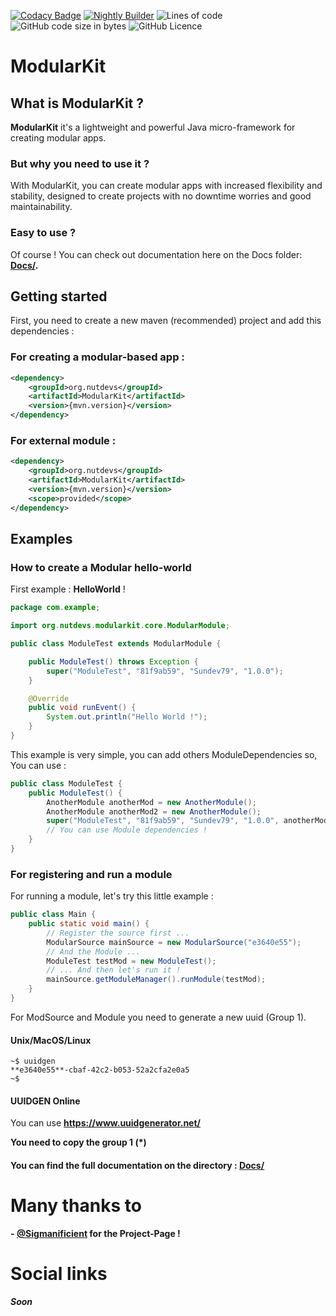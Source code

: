 [![Codacy Badge](https://api.codacy.com/project/badge/Grade/7524371023014522906b1a8f0c5354d2)](https://app.codacy.com/gh/NutDevs-org/ModularKit?utm_source=github.com&utm_medium=referral&utm_content=NutDevs-org/ModularKit&utm_campaign=Badge_Grade_Settings)
[![Nightly Builder](https://github.com/NutDevs-org/ModularKit/actions/workflows/main.yml/badge.svg?branch=main)](https://github.com/NutDevs-org/ModularKit/actions/workflows/main.yml)
![Lines of code](https://img.shields.io/tokei/lines/github/NutDevs-org/ModularKit?label=Total%20Lines%20Of%20Codes%20%3A)
![GitHub code size in bytes](https://img.shields.io/github/languages/code-size/NutDevs-org/KawiBot)
![GitHub Licence](https://img.shields.io/github/license/NutDevs-org/ModularKit)

# ModularKit

## What is ModularKit ?

**ModularKit** it's a lightweight and powerful Java micro-framework for creating
modular apps.

### But why you need to use it ?

With ModularKit, you can create modular apps with increased flexibility and
stability, designed to create projects with no downtime worries and good
maintainability.

### Easy to use ?

Of course ! You can check out documentation
here on the Docs folder: **[Docs/](https://github.com/NutDevs-org/ModularKit/tree/main/Docs/).**


## Getting started

First, you need to create a new maven (recommended) project and add this dependencies : 

### For creating a modular-based app : 

```xml
<dependency>
    <groupId>org.nutdevs</groupId>
    <artifactId>ModularKit</artifactId>
    <version>{mvn.version}</version>
</dependency>
```

### For external module : 

```xml
<dependency>
    <groupId>org.nutdevs</groupId>
    <artifactId>ModularKit</artifactId>
    <version>{mvn.version}</version>
    <scope>provided</scope>
</dependency>
```


## Examples

### How to create a Modular hello-world

First example : **HelloWorld** !

```java
package com.example;

import org.nutdevs.modularkit.core.ModularModule;

public class ModuleTest extends ModularModule {

    public ModuleTest() throws Exception {
        super("ModuleTest", "81f9ab59", "Sundev79", "1.0.0");
    }

    @Override
    public void runEvent() {
        System.out.println("Hello World !");
    }
}
```

This example is very simple, you can add others ModuleDependencies so,    
You can use :

```java
public class ModuleTest {
    public ModuleTest() {
        AnotherModule anotherMod = new AnotherModule();
        AnotherModule anotherMod2 = new AnotherModule();
        super("ModuleTest", "81f9ab59", "Sundev79", "1.0.0", anotherMod, anotherMod2);
        // You can use Module dependencies !
    }
}
```

### For registering and run a module

For running a module, let's try this little example :

```java
public class Main {
    public static void main() {
        // Register the source first ...
        ModularSource mainSource = new ModularSource("e3640e55");
        // And the Module ...
        ModuleTest testMod = new ModuleTest();
        // ... And then let's run it !
        mainSource.getModuleManager().runModule(testMod);
    }
}
```

For ModSource and Module you need to generate a new uuid (Group 1).

#### Unix/MacOS/Linux

```shell
~$ uuidgen
**e3640e55**-cbaf-42c2-b053-52a2cfa2e0a5
~$
```

#### UUIDGEN Online

You can use **https://www.uuidgenerator.net/**

**You need to copy the group 1 (*)**

#### You can find the full documentation on the directory : **[Docs/](https://github.com/NutDevs-org/ModularKit/tree/main/Docs/)**

# Many thanks to

**- [@Sigmanificient](https://github.com/Sigmanificient) for the
Project-Page !**  

# Social links

***Soon***
